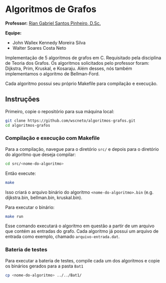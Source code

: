 # Algoritmos de Grafos

**Professor:** [Rian Gabriel Santos Pinheiro, D.Sc.](https://ic.ufal.br/professor/rian/)

**Equipe:**

-   John Wallex Kennedy Moreira Silva
-   Walter Soares Costa Neto

Implementação de 5 algoritmos de grafos em C. Requisitado pela disciplina de Teoria dos Grafos.
Os algoritmos solicitados pelo professor foram: Dijkstra, Prim, Kruskal, e Kosaraju. Além desses, nós também implementamos o algoritmo de Bellman-Ford.

Cada algoritmo possui seu próprio Makefile para compilação e execução.

## Instruções

Primeiro, copie o repositório para sua máquina local:

```bash
git clone https://github.com/wscneto/algoritmos-grafos.git
cd algoritmos-grafos
```

### Compilação e execução com Makefile

Para a compilação, navegue para o diretório `src/` e depois para o diretório do algoritmo que deseja compilar:

```bash
cd src/<nome-do-algoritmo>
```

Então execute:

```bash
make
```

Isso criará o arquivo binário do algoritmo `<nome-do-algoritmo>.bin` (e.g. dijkstra.bin, bellman.bin, kruskal.bin).

Para executar o binário:

```bash
make run
```

Esse comando executará o algoritmo em questão a partir de um arquivo que contém as entradas do grafo. Cada algoritmo já possui um arquivo de entrada como exemplo, chamado `arquivo-entrada.dat`.

### Bateria de testes

Para executar a bateria de testes, compile cada um dos algoritmos e copie os binários gerados para a pasta `Bat1`

```bash
cp <nome-do-algoritmo> ../../Bat1/
```
